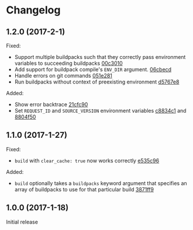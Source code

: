 # Changelog

## 1.2.0 (2017-2-1)

Fixed:

- Support multiple buildpacks such that they correctly pass environment variables to succeeding buildpacks [00c3010](../../commit/00c3010)
- Add support for buildpack compile's `ENV_DIR` argument. [06cbecd](../../commit/06cbecd)
- Handle errors on git commands [051e281](../../commit/051e281)
- Run buildpacks without context of preexisting environment [d5767e8](../../commit/d5767e8)

Added:

- Show error backtrace [21cfc90](../../commit/21cfc90)
- Set `REQUEST_ID` and `SOURCE_VERSION` environment variables [c8834c1](../../commit/c8834c1) and [8804f50](../../commit/8804f50)

## 1.1.0 (2017-1-27)

Fixed:

- `build` with `clear_cache: true` now works correctly [e535c96](../../commit/e535c96)

Added:

- `build` optionally takes a `buildpacks` keyword argument that specifies an array of buildpacks to use for that particular build [3871ff9](../../commit/3871ff9)

## 1.0.0 (2017-1-18)

Initial release
